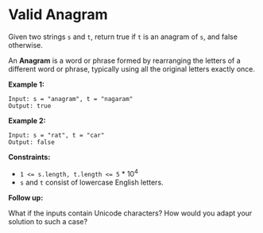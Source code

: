 # Valid Anagram

Given two strings `s` and `t`, return true if `t` is an anagram of `s`, and false otherwise.

An **Anagram** is a word or phrase formed by rearranging the letters of a different word or phrase, typically using all the original letters exactly once.

 

**Example 1:**

    Input: s = "anagram", t = "nagaram"
    Output: true
    
**Example 2:**

    Input: s = "rat", t = "car"
    Output: false
 

**Constraints:**

- `1 <= s.length, t.length <= 5` * $10^4$
- `s` and `t` consist of lowercase English letters.
 

**Follow up:** 

What if the inputs contain Unicode characters? How would you adapt your solution to such a case?